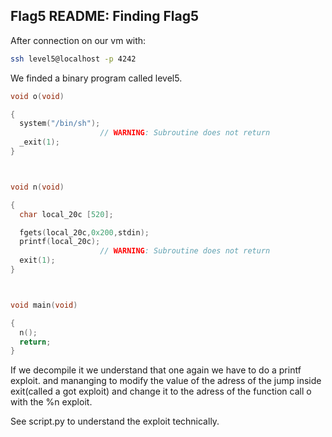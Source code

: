 ## Flag5 README: Finding Flag5

After connection on our vm with:
```bash
ssh level5@localhost -p 4242
```
We finded a binary program called level5.

```C
void o(void)

{
  system("/bin/sh");
                    // WARNING: Subroutine does not return
  _exit(1);
}



void n(void)

{
  char local_20c [520];

  fgets(local_20c,0x200,stdin);
  printf(local_20c);
                    // WARNING: Subroutine does not return
  exit(1);
}



void main(void)

{
  n();
  return;
}
```
If we decompile it we understand that one again we have to do a printf exploit. and mananging to modify the value of the adress of the jump inside exit(called a got exploit) and change it to the adress of the function call o with the %n exploit.

See script.py to understand the exploit technically.

